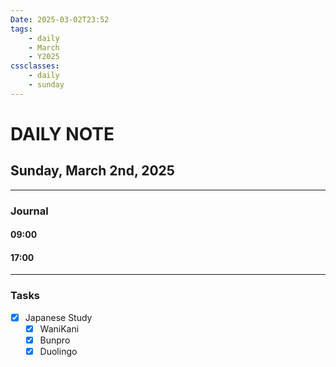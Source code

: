 ```yaml
---
Date: 2025-03-02T23:52
tags:
    - daily
    - March
    - Y2025
cssclasses:
    - daily
    - sunday
---
```

# DAILY NOTE
## Sunday, March 2nd, 2025
***
### Journal

#### 09:00

#### 17:00

***
### Tasks
- [x] Japanese Study
    - [x] WaniKani
    - [x] Bunpro
    - [x] Duolingo
